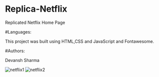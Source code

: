 # Replica-Netflix
Replicated Netflix Home Page

#Languages:


This project was built using HTML,CSS and JavaScript and Fontawesome.

#Authors:

Devansh Sharma


![netflix1](https://user-images.githubusercontent.com/116913642/203398061-6171e57e-0283-4596-9368-072e9a4405a3.jpg)
![netflix2](https://user-images.githubusercontent.com/116913642/203398078-eb17ec20-c461-4328-818f-4128cc0bdcf3.jpg)
